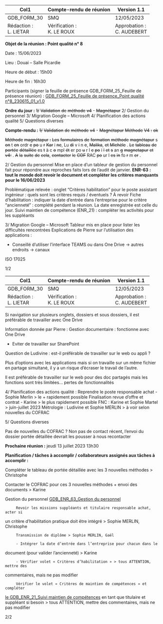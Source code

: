 |Col1|Compte-rendu de réunion|Version 1.1|
|---|---|---|
|GDB_FORM_30|SMQ|12/05/2023|
|Rédaction :<br>L. LIETAR|Vérification :<br>K. LE ROUX|Approbation :<br>C. AUDEBERT|


**Objet de la réunion : Point qualité n° 8**

Date : 15/06/2023

Lieu : Douai – Salle Picardie

Heure de début : 15h00

Heure de fin : 16h30

Participants (signer la feuille de présence GDB_FORM_25_Feuille de présence réunion) :
[GDB_FORM_25_Feuille de présence_Point qualité n°8_230615_01_v1.0](https://genesdiffusion.sharepoint.com/:b:/r/sites/GDBiotech-ISO17025/Shared%20Documents/ISO%2017025/GDBIOTECH_ISO17025_Documents/1_%20CORRECTION/Point%20qualit%C3%A9%20n%C2%B0%208/GDB_FORM_25_Feuille%20de%20pr%C3%A9sence%20r%C3%A9union_Point%20qualit%C3%A9%20n%C2%B08_230615_01_v1.0.pdf?csf=1&web=1&e=fxvjpx)

**Ordre du jour :**
~~1/~~ ~~Validation~~ ~~de~~ ~~méthode~~ ~~v4~~ - ~~Magnétapur~~
2/ Gestion du personnel
3/ Migration Google – Microsoft
4/ Planification des actions qualité
5/ Questions diverses

**Compte-rendu :**
~~1/~~ ~~Validation~~ ~~de~~ ~~méthode~~ ~~v4~~ - ~~Magnétapur~~
~~Méthode~~ ~~V4~~ ~~:~~ ~~ok~~

~~Méthode~~ ~~magnétapur~~ ~~:~~
~~Les~~ ~~formulaires~~ ~~de~~ ~~formation~~ ~~méthode~~ ~~magnétapur~~ s ~~on~~ t ~~en~~ ordr ~~e~~ ~~po~~ u ~~r~~ ~~Kar~~ i ~~ne~~, Lu ~~di~~ v ~~i~~ n ~~e~~,
~~Malika~~, ~~et~~ ~~Michèle~~ . ~~Le~~ ~~tableau~~ ~~de~~ ~~portée~~ ~~détaillée~~ es ~~t~~ à c ~~o~~ mpl ~~ét~~ er po ~~u~~ r l ~~e~~ ~~po~~ i ~~l~~ ~~et~~ ~~s~~ an ~~g~~
~~magnetapur~~ ~~et~~ ~~v4:~~ . ~~A~~ ~~la~~ ~~suite~~ ~~de~~ ~~cela~~, ~~contacter~~ ~~le~~ ~~COF~~ RAC ~~po~~ ur l ~~es~~ ~~in~~ fo ~~r~~ m ~~er~~ .

2/ Gestion du personnel
Mise en place d’un tableur de gestion du personnel fait pour répondre aux reproches faits lors
de l’audit de janvier.
**ENR-63** **: tout le monde doit revoir le document et compléter les critères manquants**
**pour le 16/06/2023**

   Problématique relevée : onglet “Critères habilitation” pour le poste assistant ingénieur
: quels sont les critères requis / éventuels ? À revoir
Fiche d’habilitation : indiquer la date d’entrée dans l’entreprise pour le critère “ancienneté” :
complété pendant la réunion. La date enregistrée est celle du jour.
Suivi maintien de compétence (ENR_21) : compléter les activités pour les suppléants

3/ Migration Google – Microsoft
Tableur mis en place pour lister les difficultés rencontrées
Explications de Pierre sur l’utilisation des applications :

   - Conseillé d’utiliser l’interface TEAMS ou dans One Drive -> autres endroits -> canaux

ISO 17025

1/2

|Col1|Compte-rendu de réunion|Version 1.1|
|---|---|---|
|GDB_FORM_30|SMQ|12/05/2023|
|Rédaction :<br>L. LIETAR|Vérification :<br>K. LE ROUX|Approbation :<br>C. AUDEBERT|


   Si navigation sur plusieurs onglets, dossiers et sous dossiers, il est préférable de
travailler avec One Drive

Information donnée par Pierre : Gestion documentaire : fonctionne avec One Drive

   - Eviter de travailler sur SharePoint

Question de Ludivine : est-il préférable de travailler sur le web ou appli ?

   Plus d’options avec les applications mais si on travaille sur un même fichier en partage
simultané, il y a un risque d’écraser le travail de l’autre.

   Il est préférable de travailler sur le web pour des doc partagés mais les fonctions sont
très limitées... pertes de fonctionnalités

4/ Planification des actions qualité :
Reprendre le poste responsable achat - Sophie Merlin > le + rapidement possible
Finalisation revue d’offre et contrat - Karine > le plus rapidement possible
FNC : Karine et Sophie Martel > juin-juillet 2023
Métrologie : Ludivine et Sophie MERLIN > à voir selon nouvelles du COFRAC

5/ Questions diverses

Pas de nouvelles du COFRAC ? Non pas de contact récent, l’envoi du dossier portée détaillée
devrait les pousser à nous recontacter

**Prochaine réunion :** jeudi 13 juillet 2023 13h30

**Planification / tâches à accomplir / collaborateurs assignés aux tâches à accomplir :**

   Compléter le tableau de portée détaillée avec les 3 nouvelles méthodes > Christophe

   Contacter le COFRAC pour ces 3 nouvelles méthodes + envoi des documents > Karine

   Gestion du personnel [GDB_ENR_63_Gestion du personnel](https://genesdiffusion.sharepoint.com/:x:/r/sites/GDBiotech-ISO17025/Shared%20Documents/ISO%2017025/GDBIOTECH_ISO17025_Documents/1_%20CORRECTION/GDB_ENR_63_Gestion%20du%20personnel_v1.0.xlsx?d=w676000a3f9104ecba1b1663f4461cc37&csf=1&web=1&e=uuAaHM)

         Revoir les missions suppléants et titulaire responsable achat, acter si
un critère d’habilitation pratique doit être intégré > Sophie MERLIN,
Christophe

         Transmission de diplôme > Sophie MERLIN, Gaël

         - Intégrer la date d’entrée dans l’entreprise pour chacun dans le
document (pour valider l’ancienneté) > Karine

         - Vérifier volet « Critères d’habilitation » > tous ATTENTION, mettre des
commentaires, mais ne pas modifier

         Vérifier le volet « Critères de maintien de compétences » et compléter
[le GDB_ENR_21_Suivi maintien de compétences](https://genesdiffusion.sharepoint.com/:x:/r/sites/GDBiotech-ISO17025/Shared%20Documents/ISO%2017025/GDBIOTECH_ISO17025_Documents/4_%20SYSTEME%20DOCUMENTAIRE/6.RESSOURCES/Humaines/Suivi%20des%20comp%C3%A9tences%20-%20Habilitations/GDB_ENR_21_Suivi%20maintien%20de%20comp%C3%A9tences_v2.0.xlsx?d=w803c9e0bab4449a493182b51a1fc4491&csf=1&web=1&e=IpxZxf) en tant que titulaire
et suppléant si besoin > tous ATTENTION, mettre des commentaires,
mais ne pas modifier

2/2

